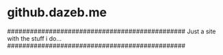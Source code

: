 # github.dazeb.me

###############################################
Just a site with the stuff i do...
###############################################
